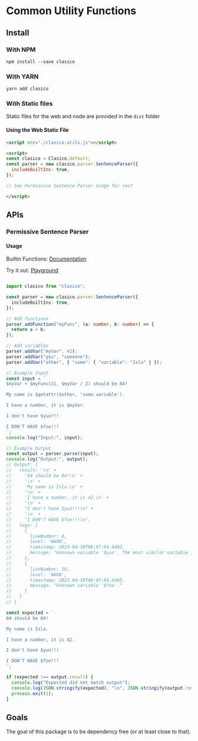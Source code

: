<!-- THIS FILE IS @autogenerated DO NOT EDIT -->

# Common Utility Functions

## Install

### With NPM
```console
npm install --save clasico
```

### With YARN
```console
yarn add clasico
```

### With Static files

Static files for the web and node are provided in the `dist` folder

#### Using the Web Static File

```html
<script src="./clasico-utils.js"></script>

<script>
const clasico = Clasico.default;
const parser = new clasico.parser.SentenceParser({
  includeBuiltIns: true,
});

// See Permissive Sentence Parser Usage for rest 

</script>
```

## APIs

### Permissive Sentence Parser

#### Usage

Builtin Functions: [Documentation](https://github.com/TheBinaryBrigade/clasico-utils/blob/main/src/eval/README.md#table-of-contens)

Try it out: [Playground](https://thebinarybrigade.github.io/clasico-utils/)

```ts

import clasico from "clasico";

const parser = new clasico.parser.SentenceParser({
  includeBuiltIns: true,
});

// Add functions
parser.addFunction("myFunc", (a: number, b: number) => {
  return a + b;
});

// Add variables
parser.addVar("myVar", 42);
parser.addVar("you", "someone");
parser.addVar("other", { "some": { "variable": "Isla" } });

// Example Input
const input = `
$myVar + $myFunc(21, $myVar / 2) should be 84! 

My name is $getattr($other, 'some.variable').

I have a number, it is $myVar.

I don't have $yuo!!! 

I DON'T HAVE $foo!!!
`;
console.log("Input:", input);

// Example Output
const output = parser.parse(input);
console.log("Output:", output);
// Output: {
//   result: '\n' +
//     '84 should be 84!\n' +
//     '\n' +
//     'My name is Isla.\n' +
//     '\n' +
//     'I have a number, it is 42.\n' +
//     '\n' +
//     "I don't have $yuo!!!\n" +
//     '\n' +
//     "I DON'T HAVE $foo!!!\n",
//   logs: [
//     {
//       lineNumber: 8,
//       level: 'WARN',
//       timestamp: 2023-04-30T06:07:04.648Z,
//       message: "Unknown variable '$yuo'. The most similar variable is $you"
//     },
//     {
//       lineNumber: 10,
//       level: 'WARN',
//       timestamp: 2023-04-30T06:07:04.649Z,
//       message: "Unknown variable '$foo'."
//     }
//   ]
// }

const expected = `
84 should be 84!

My name is Isla.

I have a number, it is 42.

I don't have $yuo!!!

I DON'T HAVE $foo!!!
`;

if (expected !== output.result) {
  console.log("Expected did not match output");
  console.log(JSON.stringify(expected), "\n", JSON.stringify(output.result));
  process.exit(1);
}

```

## Goals

The goal of this package is to be dependency free (or at least close to that).
